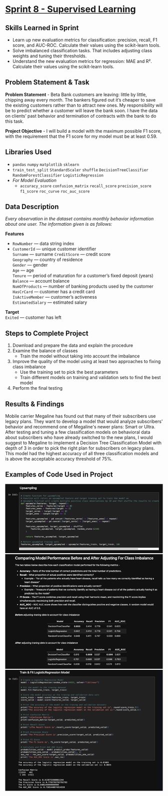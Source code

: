 # [Sprint 8 - Supervised Learning](https://github.com/brandon-levan/TripleTen-Data-Science-Projects/blob/main/Sprint%2008%20-%20Surpervised%20Learning/Sprint_8_Project.ipynb)

## Skills Learned in Sprint 
- Learn up new evaluation metrics for classification: precision, recall, F1 score, and AUC-ROC. Calculate their values using the scikit-learn tools.
- Solve imbalanced classification tasks. That includes adjusting class weights and tuning their thresholds.
- Understand the new evaluation metrics for regression: MAE and R². Calculate their values using the scikit-learn tools.
 
## Problem Statement & Task
**Problem Statement** - Beta Bank customers are leaving: little by little, chipping away every month. The bankers figured out it’s cheaper to save the existing customers rather than to attract new ones. My responsibility will be to predict whether a customer will leave the bank soon. I have the data on clients’ past behavior and termination of contracts with the bank to do this task.

**Project Objective** - I will build a model with the maximum possible F1 score, with the requirement that the F1 score for my model must be at least 0.59.

## Libraries Used
 - `pandas` `numpy` `matplotlib` `sklearn` 
 - `train_test_split` `StandardScaler` `shuffle` `DecisionTreeClassifier` `RandomForestClassifier` `LogisticRegression`
 - *For Model Evaluation*
   - `accuracy_score` `confusion_matrix` `recall_score` `precision_score` `f1_score` `roc_curve` `roc_auc_score`

## Data Description

*Every observation in the dataset contains monthly behavior information about one user. The information given is as follows:*

**Features** <br>
- `RowNumber` — data string index <br>
- `CustomerId` — unique customer identifier <br>
`Surname` — surname
`CreditScore` — credit score <br>
`Geography` — country of residence <br>
`Gender` — gender <br>
`Age` — age <br>
`Tenure` — period of maturation for a customer’s fixed deposit (years) <br>
`Balance` — account balance <br>
`NumOfProducts` — number of banking products used by the customer <br>
`HasCrCard` — customer has a credit card <br>
`IsActiveMember` — customer’s activeness <br>
`EstimatedSalary` — estimated salary <br>

**Target** <br>
`Exited` — сustomer has left

## Steps to Complete Project
1. Download and prepare the data and explain the procedure
2. Examine the balance of classes
   - Train the model without taking into account the imbalance
3. Improve the quality of the model using at least two approaches to fixing class imbalance
   - Use the training set to pick the best parameters
   - Train different models on training and validation sets to find the best model
4. Perform the final testing
  
## Results & Findings

Mobile carrier Megaline has found out that many of their subscribers use legacy plans. They want to develop a model that would analyze subscribers' behavior and recommend one of Megaline's newer plans: Smart or Ultra. After testing and tuning a few classification models on behavioral data about subscribers who have already switched to the new plans, I would suggest to Megaline to implement a Decision Tree Classification Model with depth of 3 in order to pick the right plan for subscribers on legacy plans. This model had the highest accuracy of all three classification models and is above the acceptable accuracy threshold of 75%.

## Examples of Code Used in Project
![alt text](https://github.com/brandon-levan/TripleTen-Data-Science-Projects/blob/main/Sprint%2008%20-%20Surpervised%20Learning/Assets/balance.png)
![alt text](https://github.com/brandon-levan/TripleTen-Data-Science-Projects/blob/main/Sprint%2008%20-%20Surpervised%20Learning/Assets/compare.png)
![alt text](https://github.com/brandon-levan/TripleTen-Data-Science-Projects/blob/main/Sprint%2008%20-%20Surpervised%20Learning/Assets/train.png)

